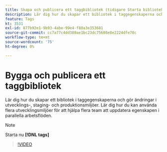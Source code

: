 ```yaml
---
title: Skapa och publicera ett taggbibliotek (tidigare Starta bibliotek)
description: Lär dig hur du skapar ett bibliotek i taggegenskaperna och gör ändringar i utvecklings-, staging- och produktionsmiljöer.
feature: Tags
kt: 3531
exl-id: 877b92e1-9b93-4abe-99e4-f80a3e353681
source-git-commit: cc7a77c4dd380ae1bc23dc75608e8e2224dfe78c
workflow-type: tm+mt
source-wordcount: '75'
ht-degree: 0%

---
```


# Bygga och publicera ett taggbibliotek

Lär dig hur du skapar ett bibliotek i taggegenskaperna och gör ändringar i utvecklings-, staging- och produktionsmiljöer. Lär dig hur du kan använda flera utvecklingsmiljöer för att hjälpa flera team att uppdatera egenskapen i parallella arbetsflöden.

>[!NOTE]
>
> Starta nu **[!DNL tags]**

>[!VIDEO](https://video.tv.adobe.com/v/28731/?quality=12&learn=on)
